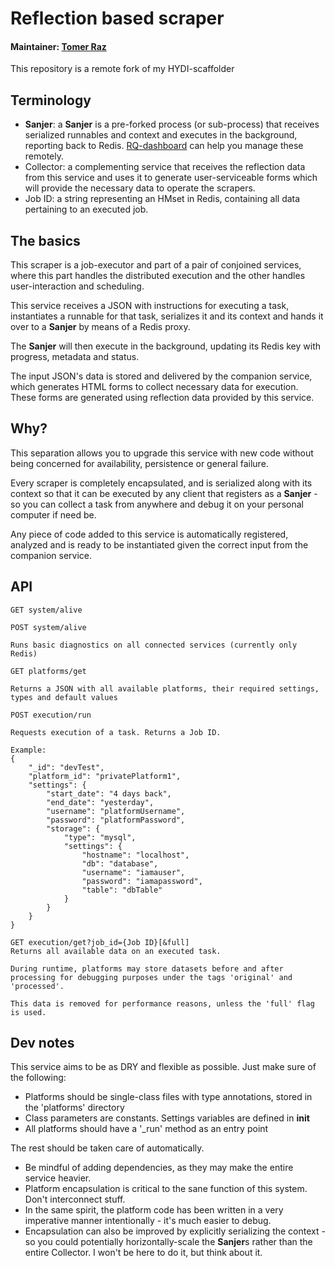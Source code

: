 # Reflection based scraper

#### Maintainer: [Tomer Raz](qtomerr@gmail.com)

This repository is a remote fork of my HYDI-scaffolder

## Terminology

* **Sanjer**: a **Sanjer** is a pre-forked process (or sub-process) that receives serialized runnables and context and executes in the background, reporting back to Redis.
[RQ-dashboard](https://github.com/eoranged/rq-dashboard) can help you manage these remotely.
* Collector: a complementing service that receives the reflection data from this service and uses it to generate user-serviceable forms
which will provide the necessary data to operate the scrapers.  
* Job ID: a string representing an HMset in Redis, containing all data pertaining to an executed job.

## The basics

This scraper is a job-executor and part of a pair of conjoined services, where this part handles the distributed execution 
and the other handles user-interaction and scheduling.

This service receives a JSON with instructions for executing a task, 
instantiates a runnable for that task, serializes it and its context 
and hands it over to a **Sanjer** by means of a Redis proxy.

The **Sanjer** will then execute in the background, updating its Redis key with progress, metadata and status.

The input JSON's data is stored and delivered by the companion service, 
which generates HTML forms to collect necessary data for execution.
These forms are generated using reflection data provided by this service.

## Why?

This separation allows you to upgrade this service with new code 
without being concerned for availability, persistence or general failure.

Every scraper is completely encapsulated, and is serialized along with its context so 
that it can be executed by any client that registers as a **Sanjer** - so you can collect
a task from anywhere and debug it on your personal computer if need be. 

Any piece of code added to this service is automatically registered, analyzed and is ready
to be instantiated given the correct input from the companion service.

## API
```
GET system/alive
```
```
POST system/alive

Runs basic diagnostics on all connected services (currently only Redis)
```
```
GET platforms/get

Returns a JSON with all available platforms, their required settings, types and default values
```
```
POST execution/run

Requests execution of a task. Returns a Job ID.

Example:
{
    "_id": "devTest",
    "platform_id": "privatePlatform1",
    "settings": {
        "start_date": "4 days back",
        "end_date": "yesterday",
        "username": "platformUsername",
        "password": "platformPassword",
        "storage": {
            "type": "mysql",
            "settings": {
                "hostname": "localhost",
                "db": "database",
                "username": "iamauser",
                "password": "iamapassword",
                "table": "dbTable"
            }
        }
    }
}
```
```
GET execution/get?job_id={Job ID}[&full]
Returns all available data on an executed task.

During runtime, platforms may store datasets before and after processing for debugging purposes under the tags 'original' and 'processed'.

This data is removed for performance reasons, unless the 'full' flag is used.
```

## Dev notes
This service aims to be as DRY and flexible as possible.
Just make sure of the following:

* Platforms should be single-class files with type annotations, stored in the 'platforms' directory
* Class parameters are constants. Settings variables are defined in __init__
* All platforms should have a '_run' method as an entry point

The rest should be taken care of automatically.

* Be mindful of adding dependencies, as they may make the entire service heavier.
* Platform encapsulation is critical to the sane function of this system. Don't interconnect stuff.
* In the same spirit, the platform code has been written in a very imperative manner intentionally - it's much easier to debug.
* Encapsulation can also be improved by explicitly serializing the context -
so you could potentially horizontally-scale the **Sanjer**s rather than the entire Collector.
I won't be here to do it, but think about it.